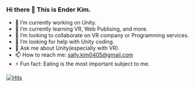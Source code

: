 ### Hi there 👋 This is Ender Kim. 


- 🔭 I’m currently working on Unity.
- 🌱 I’m currently learning VR, Web Publising, and more.
- 👯 I’m looking to collaborate on VR company or Programming services.
- 🤔 I’m looking for help with Unity coding.
- 💬 Ask me about Unity(especially with VR).
- 📫 How to reach me: sally.kim0405@gmail.com
- ⚡ Fun fact: Eating is the most important subject to me.

[![Hits](https://hits.seeyoufarm.com/api/count/incr/badge.svg?url=https%3A%2F%2Fhttps%2F%2Fgithub.com%2Fenderkim&count_bg=%23DA33E3&title_bg=%23555555&icon=unity.svg&icon_color=%23E7E7E7&title=hits&edge_flat=false)](https://hits.seeyoufarm.com)

